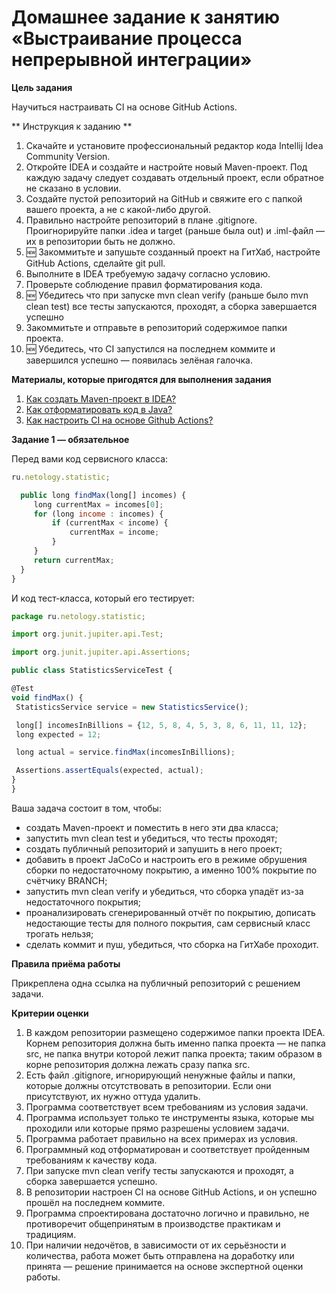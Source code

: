 # Домашнее задание к занятию «Выстраивание процесса непрерывной интеграции»

**Цель задания**

Научиться настраивать CI на основе GitHub Actions.

** Инструкция к заданию **

1. Скачайте и установите профессиональный редактор кода Intellij Idea Community Version.
1. Откройте IDEA и создайте и настройте новый Maven-проект. Под каждую задачу следует создавать отдельный проект, если
   обратное не сказано в условии.
1. Создайте пустой репозиторий на GitHub и свяжите его с папкой вашего проекта, а не с какой-либо другой.
1. Правильно настройте репозиторий в плане .gitignore. Проигнорируйте папки .idea и target (раньше была out) и
   .iml-файл — их в репозитории быть не должно.
1. 🆕 Закоммитьте и запушьте созданный проект на ГитХаб, настройте GitHub Actions, сделайте git pull.
1. Выполните в IDEA требуемую задачу согласно условию.
1. Проверьте соблюдение правил форматирования кода.
1. 🆕 Убедитесь что при запуске mvn clean verify (раньше было mvn clean test) все тесты запускаются, проходят, а сборка
   завершается успешно
1. Закоммитьте и отправьте в репозиторий содержимое папки проекта.
1. 🆕 Убедитесь, что CI запустился на последнем коммите и завершился успешно — появилась зелёная галочка.

**Материалы, которые пригодятся для выполнения задания**

1. [Как создать Maven-проект в IDEA?](https://github.com/netology-code/javaqa-homeworks-video/blob/javaqa-55/QA_Maven_Idea_Create.md)
2. [Как отформатировать код в Java?](https://github.com/netology-code/javaqa-homeworks-video/blob/javaqa-55/QA_Java_Idea_Format.md)
3. [Как настроить CI на основе Github Actions?](https://github.com/netology-code/javaqa-homeworks-video/blob/javaqa-55/QA_CI.md)

**Задание 1 — обязательное**

Перед вами код сервисного класса:

   ```javascript package 
   ru.netology.statistic;

     public long findMax(long[] incomes) {
        long currentMax = incomes[0];
        for (long income : incomes) {
            if (currentMax < income) {
                currentMax = income;
            }
        }
        return currentMax;
     }
  }
```

И код тест-класса, который его тестирует:

   ```javascript 
   package ru.netology.statistic;

import org.junit.jupiter.api.Test;

import org.junit.jupiter.api.Assertions;

public class StatisticsServiceTest {

  @Test
  void findMax() {
    StatisticsService service = new StatisticsService();

    long[] incomesInBillions = {12, 5, 8, 4, 5, 3, 8, 6, 11, 11, 12};
    long expected = 12;

    long actual = service.findMax(incomesInBillions);

    Assertions.assertEquals(expected, actual);
  }
}
```

Ваша задача состоит в том, чтобы:

+ создать Maven-проект и поместить в него эти два класса;
+ запустить mvn clean test и убедиться, что тесты проходят;
+ создать публичный репозиторий и запушить в него проект;
+ добавить в проект JaCoCo и настроить его в режиме обрушения сборки по недостаточному покрытию, а именно 100% покрытие
  по счётчику BRANCH;
+ запустить mvn clean verify и убедиться, что сборка упадёт из-за недостаточного покрытия;
+ проанализировать сгенерированный отчёт по покрытию, дописать недостающие тесты для полного покрытия, сам сервисный
  класс трогать нельзя;
+ сделать коммит и пуш, убедиться, что сборка на ГитХабе проходит.

**Правила приёма работы**

Прикреплена одна ссылка на публичный репозиторий с решением задачи.

**Критерии оценки**

1. В каждом репозитории размещено содержимое папки проекта IDEA. Корнем репозитория должна быть именно папка проекта —
   не папка src, не папка внутри которой лежит папка проекта; таким образом в корне репозитория должна лежать сразу
   папка src.
2. Есть файл .gitignore, игнорирующий ненужные файлы и папки, которые должны отсутствовать в репозитории. Если они
   присутствуют, их нужно оттуда удалить.
1. Программа соответствует всем требованиям из условия задачи.
1. Программа использует только те инструменты языка, которые мы проходили или которые прямо разрешены условием задачи.
1. Программа работает правильно на всех примерах из условия.
1. Программный код отформатирован и соответствует пройденным требованиям к качеству кода.
1. При запуске mvn clean verify тесты запускаются и проходят, а сборка завершается успешно.
1. В репозитории настроен CI на основе GitHub Actions, и он успешно прошёл на последнем коммите.
1. Программа спроектирована достаточно логично и правильно, не противоречит общепринятым в производстве практикам и
   традициям.
1. При наличии недочётов, в зависимости от их серьёзности и количества, работа может быть отправлена на доработку или
   принята — решение принимается на основе экспертной оценки работы.